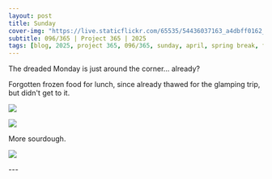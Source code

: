 ```yaml
---
layout: post
title: Sunday
cover-img: "https://live.staticflickr.com/65535/54436037163_a4dbff0162_h.jpg"
subtitle: 096/365 | Project 365 | 2025
tags: [blog, 2025, project 365, 096/365, sunday, april, spring break, food]
---
```

<style>
  .intro-header.big-img {
    background-position:center; 
  }
</style>
The dreaded Monday is just around the corner... already?

Forgotten frozen food for lunch, since already thawed for the glamping trip, but didn't get to it.
<p class="post-img-wrap">
  <img src="https://live.staticflickr.com/65535/54436160705_3cb15cd114_h.jpg">
</p>
<p class="post-img-wrap">
  <img src="https://live.staticflickr.com/65535/54436038248_23f2f9a634_h.jpg">
</p>
More sourdough.
<p class="post-img-wrap">
  <img src="https://live.staticflickr.com/65535/54436038503_4a6b7bd3b4_h.jpg">
</p>
---
